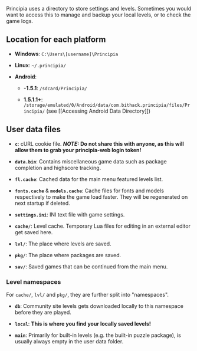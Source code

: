 Principia uses a directory to store settings and levels. Sometimes you would want to access this to manage and backup your local levels, or to check the game logs.

## Location for each platform
- **Windows**: `C:\Users\[username]\Principia`

- **Linux**: `~/.principia/`

- **Android**:

    - **-1.5.1**: `/sdcard/Principia/`

    - **1.5.1.1+**: `/storage/emulated/0/Android/data/com.bithack.principia/files/Principia/` (see [[Accessing Android Data Directory]])

## User data files
- **`c`**: cURL cookie file. ***NOTE:* Do not share this with anyone, as this will allow them to grab your principia-web login token!**

- **`data.bin`**: Contains miscellaneous game data such as package completion and highscore tracking.

- **`fl.cache`**: Cached data for the main menu featured levels list.

- **`fonts.cache`** & **`models.cache`**: Cache files for fonts and models respectively to make the game load faster. They will be regenerated on next startup if deleted.

- **`settings.ini`**: INI text file with game settings.

- **`cache/`**: Level cache. Temporary Lua files for editing in an external editor get saved here.

- **`lvl/`**: The place where levels are saved.

- **`pkg/`**: The place where packages are saved.

- **`sav/`**: Saved games that can be continued from the main menu.

### Level namespaces
For `cache/`, `lvl/` and `pkg/`, they are further split into "namespaces".

- **`db`**: Community site levels gets downloaded locally to this namespace before they are played.

- **`local`**: **This is where you find your locally saved levels!**

- **`main`**: Primarily for built-in levels (e.g. the built-in puzzle package), is usually always empty in the user data folder.